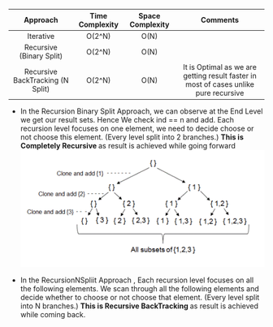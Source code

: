 |             Approach             | Time Complexity | Space Complexity |                                       Comments                                       |
| :------------------------------: | :-------------: | :--------------: | :----------------------------------------------------------------------------------: |
|            Iterative             |     O(2^N)      |       O(N)       |                        |
|     Recursive (Binary Split)     |     O(2^N)      |       O(N)       |                                                                                      |
| Recursive BackTracking (N Split) |     O(2^N)      |       O(N)       | It is Optimal as we are getting result faster in most of cases unlike pure recursive |

- In the Recursion Binary Split Approach, we can observe at the End Level we get our result sets. Hence We check ind == n and add.
  Each recursion level focuses on one element, we need to decide choose or not choose this element. (Every level split into 2 branches.)
  <b> This is Completely Recursive </b> as result is achieved while going forward
  ![alt text](image.png)

- In the RecursionNSpliit Approach , Each recursion level focuses on all the following elements. We scan through all the following elements and decide whether to choose or not choose that element. (Every level split into N branches.)
  <b> This is Recursive BackTracking </b> as result is achieved while coming back.
